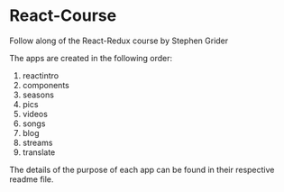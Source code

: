 # React-Course
Follow along of the React-Redux course by Stephen Grider

The apps are created in the following order:
1. reactintro
2. components
3. seasons
4. pics
5. videos
6. songs
7. blog
8. streams
9. translate

The details of the purpose of each app can be found in their respective readme file.
